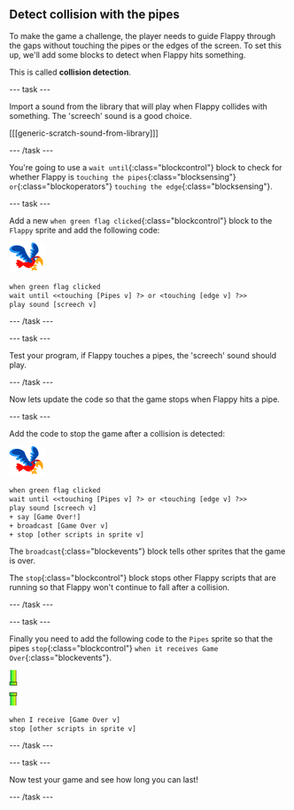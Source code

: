 ## Detect collision with the pipes

To make the game a challenge, the player needs to guide Flappy through the gaps without touching the pipes or the edges of the screen. To set this up, we'll add some blocks to detect when Flappy hits something. 

This is called __collision detection__.

--- task ---

Import a sound from the library that will play when Flappy collides with something. The 'screech' sound is a good choice.

[[[generic-scratch-sound-from-library]]]

--- /task ---

You're going to use a `wait until`{:class="blockcontrol"} block to check for whether Flappy is `touching the pipes`{:class="blocksensing"} `or`{:class="blockoperators"} `touching the edge`{:class="blocksensing"}.

--- task ---

Add a new `when green flag clicked`{:class="blockcontrol"} block to the `Flappy` sprite and add the following code:

![parrot sprite](images/flappy-sprite.png)

```blocks
when green flag clicked
wait until <<touching [Pipes v] ?> or <touching [edge v] ?>>
play sound [screech v]
```

--- /task ---

--- task ---

Test your program, if Flappy touches a pipes, the 'screech' sound should play.

--- /task ---

Now lets update the code so that the game stops when Flappy hits a pipe.

--- task ---

Add the code to stop the game after a collision is detected:

![parrot sprite](images/flappy-sprite.png)

```blocks
when green flag clicked
wait until <<touching [Pipes v] ?> or <touching [edge v] ?>>
play sound [screech v]
+ say [Game Over!]
+ broadcast [Game Over v]
+ stop [other scripts in sprite v]
```

The `broadcast`{:class="blockevents"} block tells other sprites that the game is over.

The `stop`{:class="blockcontrol"} block stops other Flappy scripts that are running so that Flappy won't continue to fall after a collision.

--- /task ---

--- task ---

Finally you need to add the following code to the `Pipes` sprite so that the pipes `stop`{:class="blockcontrol"} `when it receives Game Over`{:class="blockevents"}.

![pipes sprite](images/pipes-sprite.png)

```blocks
when I receive [Game Over v]
stop [other scripts in sprite v]
```

--- /task ---

--- task ---

Now test your game and see how long you can last!

--- /task ---

